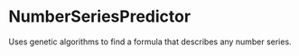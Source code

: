 # NumberSeriesPredictor
Uses genetic algorithms to find a formula that describes any number series.
